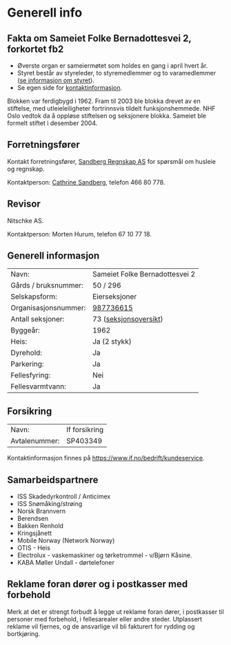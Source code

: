 # Generell info

## Fakta om Sameiet Folke Bernadottesvei 2, forkortet fb2

- Øverste organ er sameiermøtet som holdes en gang i april hvert år.
- Styret består av styreleder, to styremedlemmer og to varamedlemmer ([se informasjon om styret](/styret/)).
- Se egen side for [kontaktinformasjon](/kontakt/).

Blokken var ferdigbygd i 1962. Fram til 2003 ble blokka drevet av en stiftelse, med utleieleiligheter fortrinnsvis tildelt funksjonshemmede. NHF Oslo vedtok da å oppløse stiftelsen og seksjonere blokka. Sameiet ble formelt stiftet i desember 2004.

## Forretningsfører

Kontakt forretningsfører, [Sandberg Regnskap AS](https://www.sandbergregnskap.no/) for spørsmål om husleie og regnskap.

Kontaktperson: [Cathrine Sandberg](https://www.sandbergregnskap.no/kontakt/), telefon 466 80 778.

## Revisor

Nitschke AS.

Kontaktperson: Morten Hurum, telefon 67 10 77 18.

## Generell informasjon

<table>
<tr><td class="a">Navn:</td><td class="b">Sameiet Folke Bernadottesvei 2</td></tr>
<tr><td class="b">Gårds / bruksnummer:</td><td class="a">50 / 296</td></tr>
<tr><td class="a">Selskapsform:</td><td class="b">Eierseksjoner</td></tr>
<tr><td class="b">Organisasjonsnummer:</td><td class="a"><a href="http://w2.brreg.no/enhet/sok/detalj.jsp?orgnr=987736615
">987736615</a></td></tr>
<tr><td class="a">Antall seksjoner:</td><td class="b">73 (<a href="/om-sameiet/seksjonene/">seksjonsoversikt</a>)</td></tr>
<tr><td class="b">Byggeår:</td><td class="a">1962</td></tr>
<tr><td class="a">Heis:</td><td class="b">Ja (2 stykk)</td></tr>
<tr><td class="b">Dyrehold:</td><td class="a">Ja</td></tr>
<tr><td class="a">Parkering:</td><td class="b">Ja</td></tr>
<tr><td class="b">Fellesfyring:</td><td class="a">Nei</td></tr>
<tr><td class="a">Fellesvarmtvann:</td><td class="b">Ja</td></tr>
</table>

## Forsikring

<table>
<tr><td class="b">Navn:</td><td class="a">If forsikring</td></tr>
<tr><td class="a">Avtalenummer:</td><td class="b">SP403349</td></tr>
</table>

Kontaktinformasjon finnes på https://www.if.no/bedrift/kundeservice.

## Samarbeidspartnere

- ISS Skadedyrkontroll / Anticimex
- ISS Snømåking/strøing
- Norsk Brannvern
- Berendsen
- Bakken Renhold
- Kringsjånett
- Mobile Norway (Network Norway)
- OTIS - Heis
- Electrolux - vaskemaskiner og tørketrommel - v/Bjørn Kåsine.
- KABA Møller Undall - dørtelefoner

## Reklame foran dører og i postkasser med forbehold

Merk at det er strengt forbudt å legge ut reklame foran dører, i postkasser til personer med forbehold, i fellesarealer eller andre steder. Utplassert reklame vil fjernes, og de ansvarlige vil bli fakturert for rydding og bortkjøring.
